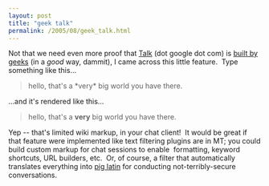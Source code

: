 ```yaml
---
layout: post
title: "geek talk"
permalink: /2005/08/geek_talk.html
---
```


<p>Not that we need even more proof that <a href="http://talk.google.com/">Talk</a> (dot google dot com) is <a href="http://www.google.com/talk/developer.html">built by geeks</a> (in a <em>good</em> way, dammit), I came across this little feature.&nbsp; Type something like this...</p><blockquote><p>hello, that's a *very* big world you have there.</p></blockquote><p>...and it's rendered like this...</p><blockquote><p>hello, that's a <strong>very</strong> big world you have there.</p></blockquote><p>Yep -- that's limited wiki markup, in your chat client!&nbsp; It would be great if that feature were implemented like text filtering plugins are in MT; you could build custom markup for chat sessions to enable&nbsp; formatting, keyword shortcuts, URL builders, etc.&nbsp; Or, of course, a filter that automatically translates everything into <a href="http://www.google.com/intl/xx-piglatin/">pig latin</a> for conducting not-terribly-secure conversations.</p>


